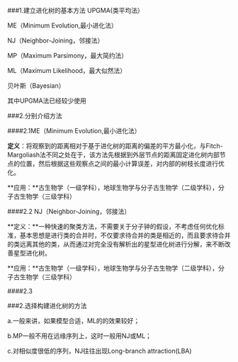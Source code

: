 ###1.建立进化树的基本方法
UPGMA(类平均法）

ME（Minimum Evolution,最小进化法）

NJ（Neighbor-Joining，邻接法）

MP（Maximum Parsimony，最大简约法）

ML（Maximum Likelihood，最大似然法）

贝叶斯（Bayesian）

其中UPGMA法已经较少使用

###2.分别介绍方法

####2.1ME（Minimum Evolution,最小进化法）

**定义**：将观察到的距离相对于基于进化树的距离的偏差的平方最小化，与Fitch-Margoliash法不同之处在于，该方法先根据到外层节点的距离固定进化树内部节点的位置，然后根据这些观察点之间的最小计算误差，对内部的树枝长度进行优化。

**应用：**古生物学（一级学科），地球生物学与分子古生物学（二级学科），分子古生物学（三级学科）

####2.2 NJ（Neighbor-Joining，邻接法）

**定义：**一种快速的聚类方法，不需要关于分子钟的假设，不考虑任何优化标准，基本思想是进行类的合并时，不仅要求待合并的类是相近的，而且要求待合并的类远离其他的类，从而通过对完全没有解析出的星型进化树进行分解，来不断改善星型进化树。

**应用：**古生物学（一级学科），地球生物学与分子古生物学（二级学科），分子古生物学（三级学科）

####2.3


###2.选择构建进化树的方法

a.一般来讲，如果模型合适，ML的的效果较好；

b.MP一般不用在远缘序列上，这时一般用NJ或ML；

c.对相似度很低的序列，NJ往往出现Long-branch attraction(LBA)